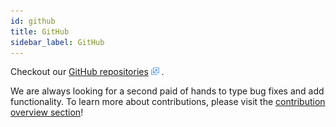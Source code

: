 ```yaml
---
id: github
title: GitHub
sidebar_label: GitHub
---
```


Checkout our [GitHub repositories](https://github.com/nearprotocol) <img src="../assets/icon-link.png" alt="^" style="display: inline; width: 0.8rem;"/> . 

We are always looking for a second paid of hands to type bug fixes and add functionality. To learn more about contributions, please visit the [contribution overview section](contribution/contribution-overview.md)!